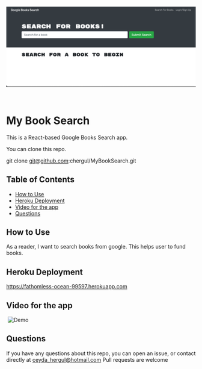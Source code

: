 <p align="center">
  <img src="./Assets/screenshot.png" />
</p>
<br>


# My Book Search

This is a React-based Google Books Search app. 

You can clone this repo.

git clone git@github.com:chergul/MyBookSearch.git

## Table of Contents
* [How to Use](#how-to-use)
* [Heroku Deployment](#heroku-deployment)
* [Video for the app](#video-for-the-app)
* [Questions](#questions)

## How to Use

As a reader, I want to search books from google. This helps user to fund books. 

## Heroku Deployment

https://fathomless-ocean-99597.herokuapp.com

## Video for the app
​
![Demo](./Assets/demo.gif)

## Questions
If you have any questions about this repo, you can open an issue, or contact directly at 
ceyda_hergul@hotmail.com
Pull requests are welcome